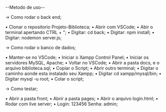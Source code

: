 --Metodo de uso--

→ Como rodar o back end;

• Clonar o repositorio Projeto-Biblioteca;
• Abrir com VSCode;
• Abir o terminal apertando CTRL + ";
• Digitar: cd back;
• Digitar: npm install;
• Digitar: nodemon server.js;

→ Como rodar o banco de dados;

• Manter-se no VSCode;
• Iniciar o Xampp Control Panel;
• Iniciar os servidores MySQL, Apache;
• Voltar no VSCode;
• Abrir a pasta docs, e o arquivo biblioteca.sql;
• Copiar o Script;
• Abrir outro terminal;
• Digitar o caminho aonde esta instalado seu Xampp;
• Digitar cd xampp/mysql/bin;
• Digitar mysql -u root;
• Colar o script;

→ Como testar;

• Abrir a pasta front;
• Abrir a pasta pages;
• Abrir o arquivo login.html;
• Rodar com live server;
• Login: 123456 Senha: admin;
